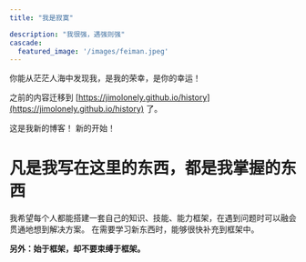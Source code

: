 ```yaml
---
title: "我是寂寞"

description: "我很强，遇强则强"
cascade:
  featured_image: '/images/feiman.jpeg'
---
```


你能从茫茫人海中发现我，是我的荣幸，是你的幸运！


之前的内容迁移到 [https://jimolonely.github.io/history](https://jimolonely.github.io/history) 了。

这是我新的博客！ 新的开始！

# 凡是我写在这里的东西，都是我掌握的东西

我希望每个人都能搭建一套自己的知识、技能、能力框架，在遇到问题时可以融会贯通地想到解决方案。
在需要学习新东西时，能够很快补充到框架中。

**另外：始于框架，却不要束缚于框架。**


